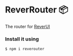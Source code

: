 # ReverRouter 📦

The router for [ReverUI](https://github.com/PiterWeb/ReverUI/)

### Install it using
    $ npm i reverouter
